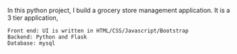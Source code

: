 In this python project, I build a grocery store management application. It is a 3 tier application,

    Front end: UI is written in HTML/CSS/Javascript/Bootstrap
    Backend: Python and Flask
    Database: mysql
